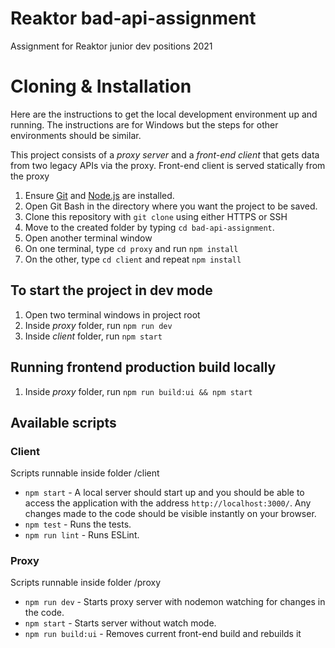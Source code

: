 # Reaktor bad-api-assignment

Assignment for Reaktor junior dev positions 2021

# Cloning & Installation

Here are the instructions to get the local development environment up and running. The instructions are for Windows but the steps for other environments should be similar.

This project consists of a _proxy server_ and a _front-end client_ that gets data from two legacy APIs via the proxy. Front-end client is served statically from the proxy

1. Ensure [Git](https://git-scm.com/downloads) and [Node.js](https://nodejs.org/en/) are installed.
2. Open Git Bash in the directory where you want the project to be saved.
3. Clone this repository with `git clone` using either HTTPS or SSH
4. Move to the created folder by typing `cd bad-api-assignment`.
5. Open another terminal window
6. On one terminal, type `cd proxy` and run `npm install`
7. On the other, type `cd client` and repeat `npm install`

## To start the project in dev mode
1. Open two terminal windows in project root
2. Inside _proxy_ folder, run `npm run dev`
3. Inside _client_ folder, run `npm start`

## Running frontend production build locally
1. Inside _proxy_ folder, run `npm run build:ui && npm start`

## Available scripts

### Client
  Scripts runnable inside folder /client
- `npm start` - A local server should start up and you should be able to access the application with the address `http://localhost:3000/`. Any changes made to the code should be visible instantly on your browser.
- `npm test` - Runs the tests.
- `npm run lint` - Runs ESLint.

### Proxy
  Scripts runnable inside folder /proxy
- `npm run dev` - Starts proxy server with nodemon watching for changes in the code.
- `npm start` - Starts server without watch mode.
- `npm run build:ui` - Removes current front-end build and rebuilds it
